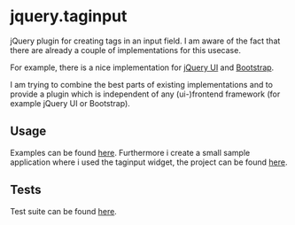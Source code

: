 jquery.taginput
========
jQuery plugin for creating tags in an input field.
I am aware of the fact that there are already a couple of implementations for this usecase. 

For example, there is a nice implementation for [jQuery UI](https://github.com/aehlke/tag-it) and [Bootstrap](https://github.com/TimSchlechter/bootstrap-tagsinput). 

I am trying to combine the best parts of existing implementations and to provide a plugin which is independent of any (ui-)frontend framework (for example jQuery UI or Bootstrap).

## Usage
Examples can be found [here](http://bzums.github.com/taginput/).
Furthermore i create a small sample application where i used the taginput widget, the project can be found [here](https://github.com/bzums/js-local-notes).

## Tests
Test suite can be found [here](http://bzums.github.io/taginput/test/taginput.html).
